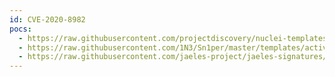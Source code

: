 ```yaml
---
id: CVE-2020-8982
pocs:
  - https://raw.githubusercontent.com/projectdiscovery/nuclei-templates/master/cves/CVE-2020-8982.yaml
  - https://raw.githubusercontent.com/1N3/Sn1per/master/templates/active/CVE-2020-8982_-_Citrix_ShareFile_StorageZones_Unauthenticated_Arbitrary_File_Read.sh
  - https://raw.githubusercontent.com/jaeles-project/jaeles-signatures/master/cves/citrix-sharefile-path-traversal-cve-2020-8982.yaml
---
```

